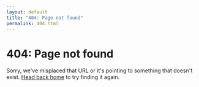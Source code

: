 ```yaml
---
layout: default
title: "404: Page not found"
permalink: 404.html
---
```


<div class="page wrapper">
  <h1 class="page-title">404: Page not found</h1>
  <p class="lead">Sorry, we've misplaced that URL or it's pointing to something that doesn't exist. <a href="{{ "/" | relative_url}}">Head back home</a> to try finding it again.</p>
</div>
